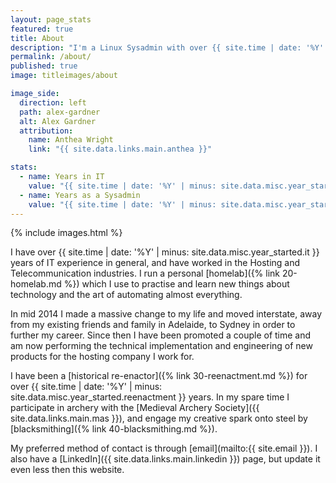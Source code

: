 ```yaml
---
layout: page_stats
featured: true
title: About
description: "I'm a Linux Sysadmin with over {{ site.time | date: '%Y' | minus: site.data.misc.year_started.it }} years experience, based in Sydney."
permalink: /about/
published: true
image: titleimages/about

image_side:
  direction: left
  path: alex-gardner
  alt: Alex Gardner
  attribution:
    name: Anthea Wright
    link: "{{ site.data.links.main.anthea }}"

stats:
  - name: Years in IT
    value: "{{ site.time | date: '%Y' | minus: site.data.misc.year_started.it }}+"
  - name: Years as a Sysadmin
    value: "{{ site.time | date: '%Y' | minus: site.data.misc.year_started.sysadmin }}+"
---
```


{% include images.html %}

I have over {{ site.time | date: '%Y' | minus: site.data.misc.year_started.it }} years of IT experience in general, and have worked in the Hosting and Telecommunication industries. I run a personal [homelab]({% link 20-homelab.md %}) which I use to practise and learn new things about technology and the art of automating almost everything.

In mid 2014 I made a massive change to my life and moved interstate, away from my existing friends and family in Adelaide, to Sydney in order to further my career. Since then I have been promoted a couple of time and am now performing the technical implementation and engineering of new products for the hosting company I work for.

I have been a [historical re-enactor]({% link 30-reenactment.md %}) for over {{ site.time | date: '%Y' | minus: site.data.misc.year_started.reenactment }} years. In my spare time I participate in archery with the [Medieval Archery Society]({{ site.data.links.main.mas }}), and engage my creative spark onto steel by [blacksmithing]({% link 40-blacksmithing.md %}).

My preferred method of contact is through [email](mailto:{{ site.email }}). I also have a [LinkedIn]({{ site.data.links.main.linkedin }}) page, but update it even less then this website.
